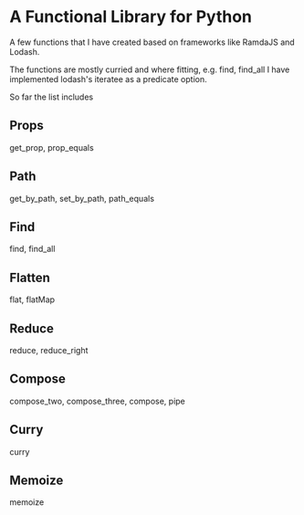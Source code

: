 # A Functional Library for Python
A few functions that I have created based on frameworks like RamdaJS and Lodash.

The functions are mostly curried and where fitting, e.g. find, find_all I have implemented lodash's iteratee as a predicate option.

So far the list includes

## Props
get_prop,
prop_equals

## Path
get_by_path,
set_by_path,
path_equals

## Find
find,
find_all

## Flatten
flat,
flatMap

## Reduce
reduce,
reduce_right

## Compose
compose_two,
compose_three,
compose,
pipe

## Curry
curry

## Memoize
memoize
